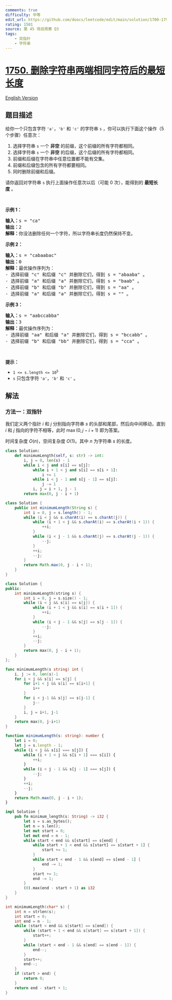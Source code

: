 ```yaml
---
comments: true
difficulty: 中等
edit_url: https://github.com/doocs/leetcode/edit/main/solution/1700-1799/1750.Minimum%20Length%20of%20String%20After%20Deleting%20Similar%20Ends/README.md
rating: 1501
source: 第 45 场双周赛 Q3
tags:
    - 双指针
    - 字符串
---
```


<!-- problem:start -->

# [1750. 删除字符串两端相同字符后的最短长度](https://leetcode.cn/problems/minimum-length-of-string-after-deleting-similar-ends)

[English Version](/solution/1700-1799/1750.Minimum%20Length%20of%20String%20After%20Deleting%20Similar%20Ends/README_EN.md)

## 题目描述

<!-- description:start -->

<p>给你一个只包含字符 <code>'a'</code>，<code>'b'</code> 和 <code>'c'</code> 的字符串 <code>s</code> ，你可以执行下面这个操作（5 个步骤）任意次：</p>

<ol>
	<li>选择字符串 <code>s</code> 一个 <strong>非空</strong> 的前缀，这个前缀的所有字符都相同。</li>
	<li>选择字符串 <code>s</code> 一个 <strong>非空</strong> 的后缀，这个后缀的所有字符都相同。</li>
	<li>前缀和后缀在字符串中任意位置都不能有交集。</li>
	<li>前缀和后缀包含的所有字符都要相同。</li>
	<li>同时删除前缀和后缀。</li>
</ol>

<p>请你返回对字符串 <code>s</code> 执行上面操作任意次以后（可能 0 次），能得到的 <strong>最短长度</strong> 。</p>

<p> </p>

<p><strong>示例 1：</strong></p>

<pre>
<b>输入：</b>s = "ca"
<b>输出：</b>2
<strong>解释：</strong>你没法删除任何一个字符，所以字符串长度仍然保持不变。
</pre>

<p><strong>示例 2：</strong></p>

<pre>
<b>输入：</b>s = "cabaabac"
<b>输出：</b>0
<b>解释：</b>最优操作序列为：
- 选择前缀 "c" 和后缀 "c" 并删除它们，得到 s = "abaaba" 。
- 选择前缀 "a" 和后缀 "a" 并删除它们，得到 s = "baab" 。
- 选择前缀 "b" 和后缀 "b" 并删除它们，得到 s = "aa" 。
- 选择前缀 "a" 和后缀 "a" 并删除它们，得到 s = "" 。</pre>

<p><strong>示例 3：</strong></p>

<pre>
<b>输入：</b>s = "aabccabba"
<b>输出：</b>3
<b>解释：</b>最优操作序列为：
- 选择前缀 "aa" 和后缀 "a" 并删除它们，得到 s = "bccabb" 。
- 选择前缀 "b" 和后缀 "bb" 并删除它们，得到 s = "cca" 。
</pre>

<p> </p>

<p><strong>提示：</strong></p>

<ul>
	<li><code>1 <= s.length <= 10<sup>5</sup></code></li>
	<li><code>s</code> 只包含字符 <code>'a'</code>，<code>'b'</code> 和 <code>'c'</code> 。</li>
</ul>

<!-- description:end -->

## 解法

<!-- solution:start -->

### 方法一：双指针

我们定义两个指针 $i$ 和 $j$ 分别指向字符串 $s$ 的头部和尾部，然后向中间移动，直到 $i$ 和 $j$ 指向的字符不相等，此时 $\max(0, j - i + 1)$ 即为答案。

时间复杂度 $O(n)$，空间复杂度 $O(1)$。其中 $n$ 为字符串 $s$ 的长度。

<!-- tabs:start -->

```python
class Solution:
    def minimumLength(self, s: str) -> int:
        i, j = 0, len(s) - 1
        while i < j and s[i] == s[j]:
            while i + 1 < j and s[i] == s[i + 1]:
                i += 1
            while i < j - 1 and s[j - 1] == s[j]:
                j -= 1
            i, j = i + 1, j - 1
        return max(0, j - i + 1)
```

```java
class Solution {
    public int minimumLength(String s) {
        int i = 0, j = s.length() - 1;
        while (i < j && s.charAt(i) == s.charAt(j)) {
            while (i + 1 < j && s.charAt(i) == s.charAt(i + 1)) {
                ++i;
            }
            while (i < j - 1 && s.charAt(j) == s.charAt(j - 1)) {
                --j;
            }
            ++i;
            --j;
        }
        return Math.max(0, j - i + 1);
    }
}
```

```cpp
class Solution {
public:
    int minimumLength(string s) {
        int i = 0, j = s.size() - 1;
        while (i < j && s[i] == s[j]) {
            while (i + 1 < j && s[i] == s[i + 1]) {
                ++i;
            }
            while (i < j - 1 && s[j] == s[j - 1]) {
                --j;
            }
            ++i;
            --j;
        }
        return max(0, j - i + 1);
    }
};
```

```go
func minimumLength(s string) int {
	i, j := 0, len(s)-1
	for i < j && s[i] == s[j] {
		for i+1 < j && s[i] == s[i+1] {
			i++
		}
		for i < j-1 && s[j] == s[j-1] {
			j--
		}
		i, j = i+1, j-1
	}
	return max(0, j-i+1)
}
```

```ts
function minimumLength(s: string): number {
    let i = 0;
    let j = s.length - 1;
    while (i < j && s[i] === s[j]) {
        while (i + 1 < j && s[i + 1] === s[i]) {
            ++i;
        }
        while (i < j - 1 && s[j - 1] === s[j]) {
            --j;
        }
        ++i;
        --j;
    }
    return Math.max(0, j - i + 1);
}
```

```rust
impl Solution {
    pub fn minimum_length(s: String) -> i32 {
        let s = s.as_bytes();
        let n = s.len();
        let mut start = 0;
        let mut end = n - 1;
        while start < end && s[start] == s[end] {
            while start + 1 < end && s[start] == s[start + 1] {
                start += 1;
            }
            while start < end - 1 && s[end] == s[end - 1] {
                end -= 1;
            }
            start += 1;
            end -= 1;
        }
        (0).max(end - start + 1) as i32
    }
}
```

```c
int minimumLength(char* s) {
    int n = strlen(s);
    int start = 0;
    int end = n - 1;
    while (start < end && s[start] == s[end]) {
        while (start + 1 < end && s[start] == s[start + 1]) {
            start++;
        }
        while (start < end - 1 && s[end] == s[end - 1]) {
            end--;
        }
        start++;
        end--;
    }
    if (start > end) {
        return 0;
    }
    return end - start + 1;
}
```

<!-- tabs:end -->

<!-- solution:end -->

<!-- problem:end -->
